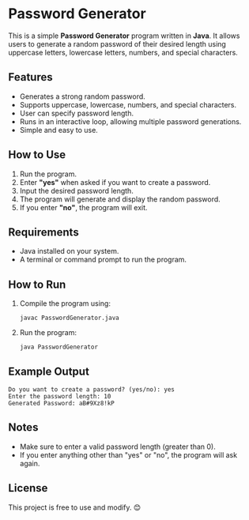 # Password Generator

This is a simple **Password Generator** program written in **Java**. It allows users to generate a random password of their desired length using uppercase letters, lowercase letters, numbers, and special characters.

## Features
- Generates a strong random password.
- Supports uppercase, lowercase, numbers, and special characters.
- User can specify password length.
- Runs in an interactive loop, allowing multiple password generations.
- Simple and easy to use.

## How to Use
1. Run the program.
2. Enter **"yes"** when asked if you want to create a password.
3. Input the desired password length.
4. The program will generate and display the random password.
5. If you enter **"no"**, the program will exit.

## Requirements
- Java installed on your system.
- A terminal or command prompt to run the program.

## How to Run
1. Compile the program using:
   ```
   javac PasswordGenerator.java
   ```
2. Run the program:
   ```
   java PasswordGenerator
   ```

## Example Output
```
Do you want to create a password? (yes/no): yes
Enter the password length: 10
Generated Password: aB#9Xz8!kP
```

## Notes
- Make sure to enter a valid password length (greater than 0).
- If you enter anything other than "yes" or "no", the program will ask again.

## License
This project is free to use and modify. 😊

